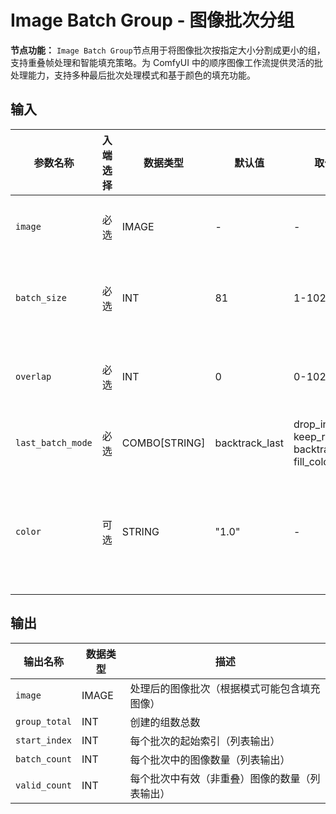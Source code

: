 # Image Batch Group - 图像批次分组

**节点功能：** `Image Batch Group`节点用于将图像批次按指定大小分割成更小的组，支持重叠帧处理和智能填充策略。为 ComfyUI 中的顺序图像工作流提供灵活的批处理能力，支持多种最后批次处理模式和基于颜色的填充功能。

## 输入

| 参数名称 | 入端选择 | 数据类型 | 默认值 | 取值范围 | 描述 |
| -------- | -------- | -------- | ------ | -------- | ---- |
| `image` | 必选 | IMAGE | - | - | 需要分组的输入图像批次 |
| `batch_size` | 必选 | INT | 81 | 1-1024 | 每个输出批次的大小，步长：4 |
| `overlap` | 必选 | INT | 0 | 0-1024 | 连续批次间的重叠帧数，步长：1 |
| `last_batch_mode` | 必选 | COMBO[STRING] | backtrack_last | drop_incomplete, keep_remaining, backtrack_last, fill_color | 最后一批的处理策略 |
| `color` | 可选 | STRING | "1.0" | - | 填充图像的颜色规格（支持RGB、十六进制或灰度值） |

## 输出

| 输出名称 | 数据类型 | 描述 |
|---------|----------|------|
| `image` | IMAGE | 处理后的图像批次（根据模式可能包含填充图像） |
| `group_total` | INT | 创建的组数总数 |
| `start_index` | INT | 每个批次的起始索引（列表输出） |
| `batch_count` | INT | 每个批次中的图像数量（列表输出） |
| `valid_count` | INT | 每个批次中有效（非重叠）图像的数量（列表输出） |